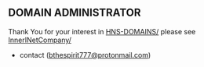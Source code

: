 ## DOMAIN ADMINISTRATOR

Thank You for your interest in [HNS-DOMAINS/](http://home.hns-domains/) please see [InnerINetCompany/](https://innerinetcompany.carrd.co/)

- contact (bthespirit777@protonmail.com)
